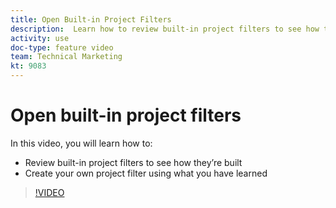```yaml
---
title: Open Built-in Project Filters
description:  Learn how to review built-in project filters to see how they’re built and create your own project filter in [!DNL Adobe Workfront].
activity: use
doc-type: feature video
team: Technical Marketing
kt: 9083
---
```

# Open built-in project filters

In this video, you will learn how to:

* Review built-in project filters to see how they’re built 
* Create your own project filter using what you have learned 

>[!VIDEO](https://video.tv.adobe.com/v/336817/?quality=12)
